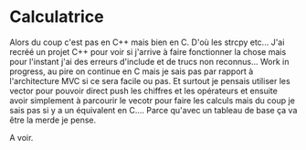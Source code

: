 # Calculatrice

Alors du coup c'est pas en C++ mais bien en C. D'où les strcpy etc... J'ai recréé un projet C++ pour voir si j'arrive à faire fonctionner la chose mais pour l'instant j'ai des erreurs d'include et de trucs non reconnus... Work in progress, au pire on continue en C mais je sais pas par rapport à l'architecture MVC si ce sera facile ou pas.
Et surtout je pensais utiliser les vector pour pouvoir direct push les chiffres et les opérateurs et ensuite avoir simplement à parcourir le vecotr pour faire les calculs mais du coup je sais pas si y a un équivalent en C.... Parce qu'avec un tableau de base ça va être la merde je pense.


A voir.
